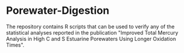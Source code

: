 # Porewater-Digestion
The repository contains R scripts that can be used to verify any of the statistical analyses reported in the publication "Improved Total Mercury Analysis in High C and S Estuarine Porewaters Using Longer Oxidation Times".
